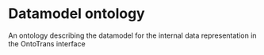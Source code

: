 # Datamodel ontology

An ontology describing the datamodel for the internal data representation in the OntoTrans interface